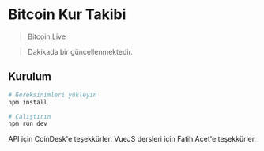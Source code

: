 # Bitcoin Kur Takibi

> Bitcoin Live

> Dakikada bir güncellenmektedir.

## Kurulum

``` bash
# Gereksinimleri yükleyin
npm install

# Çalıştırın
npm run dev

```
API için CoinDesk'e teşekkürler. 
VueJS dersleri için Fatih Acet'e teşekkürler.
